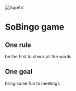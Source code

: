 ![AppArt](https://raw.githubusercontent.com/macistador/SoBingo/master/SoBingo-github.png)

# SoBingo game

## One rule
be the first to check all the words

## One goal
bring some fun to meetings
